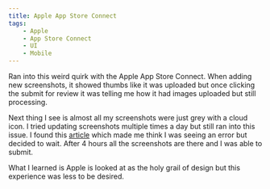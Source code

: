 ```yaml
---
title: Apple App Store Connect
tags:
    - Apple
    - App Store Connect
    - UI
    - Mobile
---
```


Ran into this weird quirk with the Apple App Store Connect. When adding new screenshots, it showed thumbs like it was uploaded but once clicking the submit for review it was telling me how it had images uploaded but still processing.

Next thing I see is almost all my screenshots were just grey with a cloud icon. I tried updating screenshots multiple times a day but still ran into this issue. I found this [article](https://developer.apple.com/forums/thread/649241?page=10) which made me think I was seeing an error but decided to wait. After 4 hours all the screenshots are there and I was able to submit.

What I learned is Apple is looked at as the holy grail of design but this experience was less to be desired.

